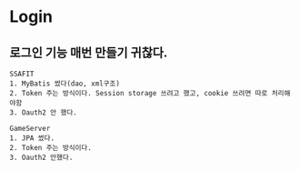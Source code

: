 # Login

## 로그인 기능 매번 만들기 귀찮다.

```
SSAFIT
1. MyBatis 썼다(dao, xml구조)
2. Token 주는 방식이다. Session storage 쓰려고 했고, cookie 쓰려면 따로 처리해야함
3. Oauth2 안 했다.

GameServer
1. JPA 썼다.
2. Token 주는 방식이다.
3. Oauth2 안했다.
```
